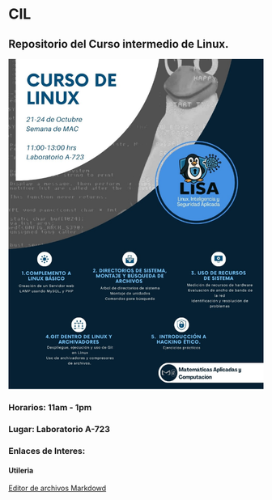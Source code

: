 # CIL
## Repositorio del Curso intermedio de Linux.

![Curso Intermedio de Linux](Portada.jpeg "Curso Intermedio de Linux")


### Horarios: 11am - 1pm
### Lugar: Laboratorio A-723


### Enlaces de Interes:

#### Utileria

[Editor de archivos Markdowd](https://stackedit.io/)

